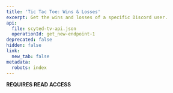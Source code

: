 ```yaml
---
title: 'Tic Tac Toe: Wins & Losses'
excerpt: Get the wins and losses of a specific Discord user.
api:
  file: scyted-tv-api.json
  operationId: get_new-endpoint-1
deprecated: false
hidden: false
link:
  new_tab: false
metadata:
  robots: index
---
```

**REQUIRES READ ACCESS**